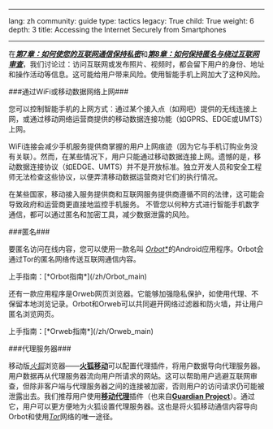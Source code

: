 

---

lang: zh
community: guide
type: tactics
legacy: True
child: True
weight: 6
depth: 3
title: Accessing the Internet Securely from Smartphones

---

在[***第7章：如何使您的互联网通信保持私密***](/zh/chapter-7)和[***第8章：如何保持匿名与绕过互联网审查***](/zh/chapter-8)，我们讨论过：访问互联网或发布照片、视频时，都会留下用户的身份、地址和操作活动等信息。这可能给用户带来风险。使用智能手机上网加大了这种风险。

###通过WiFi或移动数据网络上网###

您可以控制智能手机的上网方式：通过某个接入点（如网吧）提供的无线连接上网，或通过移动网络运营商提供的移动数据连接功能（如GPRS、EDGE或UMTS）上网。

WiFi连接会减少手机服务提供商掌握的用户上网痕迹（因为它与手机订购业务没有关联）。然而，在某些情况下，用户只能通过移动数据连接上网。遗憾的是，移动数据连接协议（如EDGE、UMTS）并不是开放标准。独立开发人员和安全工程师无法检查这些协议，以便弄清移动数据运营商对它们的执行情况。

在某些国家，移动接入服务提供商和互联网服务提供商遵循不同的法律，这可能会导致政府和运营商更直接地监控手机服务。
不管您以何种方式进行智能手机数字通信，都可以通过匿名和加密工具，减少数据泄露的风险。

###匿名###

要匿名访问在线内容，您可以使用一款名叫 [*Orbot**](https://www.torproject.org/docs/android.html.en)的Android应用程序。Orbot会通过Tor的匿名网络传送互联网通信内容。

<div class=getstarted markdown=1>
上手指南：[*Orbot指南*](/zh/Orbot_main)
</div>

还有一款应用程序是Orweb网页浏览器。它能够加强隐私保护，如使用代理、不保留本地浏览记录。Orbot和Orweb可以共同避开网络过滤器和防火墙，并让用户匿名浏览网页。

<div class=getstarted markdown=1>
上手指南：[*Orweb指南*](/zh/Orweb_main)
</div>

###代理服务器###

移动版[*火狐*](/zh/ossary#Firefox)浏览器——[**火狐移动**](http://f-droid.org/repository/browse/?fdid=org.mozilla.firefox)可以配置代理插件，将用户数据导向代理服务器。用户数据再从代理服务器流向用户所请求的网站。这可以帮助用户逃避互联网审查，但除非客户端与代理服务器之间的连接被加密，否则用户的访问请求仍可能被泄露出去。我们推荐用户使用[**移动代理**](https://guardianproject.info/apps/proxymob-firefox-add-on/)插件（也来自[**Guardian Project**](https://guardianproject.info/)）。通过它，用户可以更方便地为火狐设置代理服务器。这也是将火狐移动通信内容导向Orbot和使用[*Tor*](/zh/glossary#Tor)网络的唯一途径。


